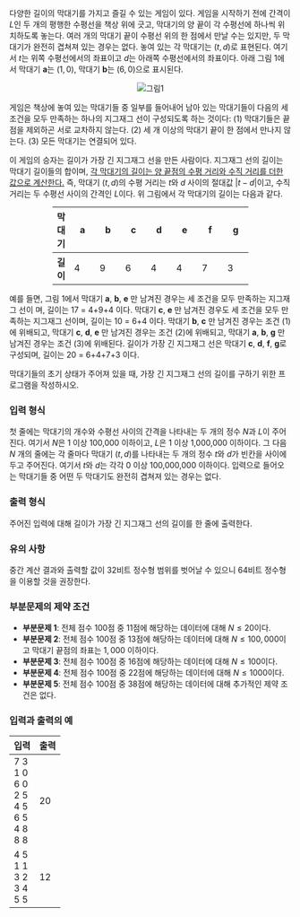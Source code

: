 다양한 길이의 막대기를 가지고 즐길 수 있는 게임이 있다. 게임을 시작하기 전에 간격이 $L$인 두 개의 평행한 수평선을 책상 위에 긋고, 막대기의 양 끝이 각 수평선에 하나씩 위치하도록 놓는다. 여러 개의 막대기 끝이 수평선 위의 한 점에서 만날 수는 있지만, 두 막대기가 완전히 겹쳐져 있는 경우는 없다. 놓여 있는 각 막대기는 $(t, d)$로 표현된다. 여기서 $t$는 위쪽 수평선에서의 좌표이고 $d$는 아래쪽 수평선에서의 좌표이다. 아래 그림 1에서 막대기 **a**는 $(1, 0)$, 막대기 **b**는 $(6, 0)$으로 표시된다.

<div style="width: inherit; text-align: center;">
<img src="https://s3.ap-northeast-2.amazonaws.com/oj.uz/old/KOI13_game/pic1.png?dl=1" alt="그림1"/>
</div>

게임은 책상에 놓여 있는 막대기들 중 일부를 들어내어 남아 있는 막대기들이 다음의 세 조건을 모두 만족하는 하나의 지그재그 선이 구성되도록 하는 것이다: (1) 막대기들은 끝점을 제외하곤 서로 교차하지 않는다. (2) 세 개 이상의 막대기 끝이 한 점에서 만나지 않는다. (3) 모든 막대기는 연결되어 있다. 

이 게임의 승자는 길이가 가장 긴 지그재그 선을 만든 사람이다. 지그재그 선의 길이는 막대기 길이들의 합이며, <u>각 막대기의 길이는 양 끝점의 수평 거리와 수직 거리를 더한 값으로 계산한다.</u> 즉, 막대기 $(t, d)$의 수평 거리는 $t$와 $d$ 사이의 절대값 $|t-d|$이고, 수직 거리는 두 수평선 사이의 간격인 $L$이다. 위 그림에서 각 막대기의 길이는 다음과 같다.

<div style="width: inherit; margin-bottom: 10px;">
<table class = "table table-bordered table-striped" style="width: 350px; margin: 0 auto;">
<thead>
<tr>
<th style="">막대기</th>
<th style="width: 35px;">a</th>
<th style="width: 35px;">b</th>
<th style="width: 35px;">c</th>
<th style="width: 35px;">d</th>
<th style="width: 35px;">e</th>
<th style="width: 35px;">f</th>
<th style="width: 35px;">g</th>
</tr>
</thead>
<tbody>
<tr>
<th>길이</th>
<td>4</td>
<td>9</td>
<td>6</td>
<td>4</td>
<td>4</td>
<td>7</td>
<td>3</td>
</tr>
</tbody>
</table>
</div>

예를 들면, 그림 1에서 막대기 **a**, **b**, **e** 만 남겨진 경우는 세 조건을 모두 만족하는 지그재그 선이 며, 길이는 17 = 4+9+4 이다. 막대기 **c**, **e** 만 남겨진 경우도 세 조건을 모두 만족하는 지그재그 선이며, 길이는 10 = 6+4 이다. 막대기 **b**, **c** 만 남겨진 경우는 조건 (1)에 위배되고, 막대기 **c**, **d**, **e** 만 남겨진 경우는 조건 (2)에 위배되고, 막대기 **a**, **b**, **g** 만 남겨진 경우는 조건 (3)에 위배된다. 길이가 가장 긴 지그재그 선은 막대기 **c**, **d**, **f**, **g**로 구성되며, 길이는 20 = 6+4+7+3 이다. 

막대기들의 초기 상태가 주어져 있을 때, 가장 긴 지그재그 선의 길이를 구하기 위한 프로그램을 작성하시오.

### 입력 형식

첫 줄에는 막대기의 개수와 수평선 사이의 간격을 나타내는 두 개의 정수 $N$과 $L$이 주어진다. 여기서 $N$은 1 이상 100,000 이하이고, $L$은 1 이상 1,000,000 이하이다. 그 다음 $N$ 개의 줄에는 각 줄마다 막대기 $(t, d)$를 나타내는 두 개의 정수 $t$와 $d$가 빈칸을 사이에 두고 주어진다. 여기서 $t$와 $d$는 각각 0 이상 100,000,000 이하이다. 입력으로 들어오는 막대기들 중 어떤 두 막대기도 완전히 겹쳐져 있는 경우는 없다.

### 출력 형식

주어진 입력에 대해 길이가 가장 긴 지그재그 선의 길이를 한 줄에 출력한다. 

### 유의 사항

중간 계산 결과와 출력할 값이 32비트 정수형 범위를 벗어날 수 있으니 64비트 정수형을 이용할 것을 권장한다.

### 부분문제의 제약 조건

* **부분문제 1**: 전체 점수 100점 중 11점에 해당하는 데이터에 대해 $N \le 20$이다.
* **부분문제 2**: 전체 점수 100점 중 13점에 해당하는 데이터에 대해 $N \le 100,000$이고 막대기 끝점의 좌표는 $1,000$ 이하이다.
* **부분문제 3**: 전체 점수 100점 중 16점에 해당하는 데이터에 대해 $N \le 100$이다.
* **부분문제 4**: 전체 점수 100점 중 22점에 해당하는 데이터에 대해 $N \le 1000$이다.
* **부분문제 5**: 전체 점수 100점 중 38점에 해당하는 데이터에 대해 추가적인 제약 조건은 없다.

### 입력과 출력의 예

<table class='table table-bordered table-condensed'>
 <thead>
  <tr>
   <th>입력</th>
   <th>출력</th>
  </tr>
 </thead>
 <tbody>
  <tr class="code-font">
   <td style="width: 50%;">7 3<br/>
1 0<br/>
6 0<br/>
2 5<br/>
4 5<br/>
6 5<br/>
4 8<br/>
8 8</td>
   <td>20</td>
  </tr>
  <tr class="code-font">
   <td style="width: 50%;">4 5<br/>
1 1<br/>
3 2<br/>
3 4<br/>
5 5</td>
   <td>12</td>
  </tr>
 </tbody>
</table>
